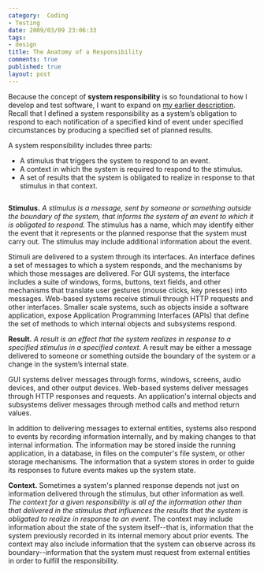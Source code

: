 ```yaml
--- 
category:  Coding
- Testing
date: 2009/03/09 23:06:33
tags: 
- design
title: The Anatomy of a Responsibility
comments: true
published: true
layout: post
---
```


Because the concept of <strong>system responsibility</strong> is so foundational to how I develop and test software, I want to expand on <a href="/2009/02/planned-response-systems/#responsibility">my earlier description</a>.  Recall that I defined a system responsibility as a system’s obligation to respond to each notification of a specified kind of event under specified circumstances by producing a specified set of planned results.

A system responsibility includes three parts:
<ul>
	<li>A stimulus that triggers the system to respond to an event.</li>
	<li>A context in which the system is required to respond to the stimulus.</li>
	<li>A set of results that the system is obligated to realize in response to that stimulus in that context.
</ul>
<a href="http://picasaweb.google.com/lh/photo/585jMgc2tiDWBEY65nsJLw?feat=embedwebsite"><img src="http://lh5.ggpht.com/_4CAMd3shpKw/SbWRWOSXcVI/AAAAAAAAAn4/lBtxMoUn__A/s400/responsibility.jpg" alt="" /></a>

<strong>Stimulus.</strong> <em>A stimulus is a message, sent by someone or something outside the boundary of the system, that informs the system of an event to which it is obligated to respond.</em> The stimulus has a name, which may identify either the event that it represents or the planned response that the system must carry out.  The stimulus may include additional information about the event.

Stimuli are delivered to a system through its interfaces.  An interface defines a set of messages to which a system responds, and the mechanisms by which those messages are delivered.  For GUI systems, the interface includes a suite of windows, forms, buttons, text fields, and other mechanisms that translate user gestures (mouse clicks, key presses) into messages.  Web-based systems receive stimuli through HTTP requests and other interfaces.  Smaller scale systems, such as objects inside a software application, expose Application Programming Interfaces (APIs) that define the set of methods to which internal objects and subsystems respond.

<strong>Result.</strong> <em>A result is an effect that the system realizes in response to a specified stimulus in a specified context.</em> A result may be either a message delivered to someone or something outside the boundary of the system or a change in the system’s internal state.

GUI systems deliver messages through forms, windows, screens, audio devices, and other output devices.  Web-based systems deliver messages through HTTP responses and requests.  An application's internal objects and subsystems deliver messages through method calls and method return values.

In addition to delivering messages to external entities, systems also respond to events by recording information internally, and by making changes to that internal information.  The information may be stored inside the running application, in a database, in files on the computer's file system, or other storage mechanisms.  The information that a system stores in order to guide its responses to future events makes up the system state.

<strong>Context.</strong> Sometimes a system's planned response depends not just on information delivered through the stimulus, but other information as well.  <em>The context for a given responsibility is all of the information other than that delivered in the stimulus that influences the results that the system is obligated to realize in response to an event.</em> The context may include information about the state of the system itself--that is, information that the system previously recorded in its internal memory about prior events.  The context may also include information that the system can observe across its boundary--information that the system must request from external entities in order to fulfill the responsibility.</ul>
</li>
</ul>
